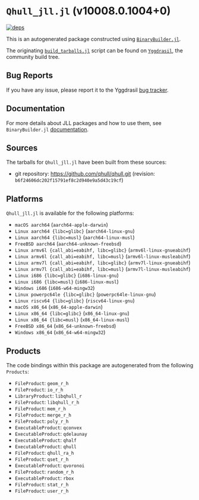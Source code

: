 # `Qhull_jll.jl` (v10008.0.1004+0)

[![deps](https://juliahub.com/docs/Qhull_jll/deps.svg)](https://juliahub.com/ui/Packages/General/Qhull_jll/)

This is an autogenerated package constructed using [`BinaryBuilder.jl`](https://github.com/JuliaPackaging/BinaryBuilder.jl).

The originating [`build_tarballs.jl`](https://github.com/JuliaPackaging/Yggdrasil/blob/901530f6881b7434d81b2475124926f95e2cd0f6/Q/Qhull/build_tarballs.jl) script can be found on [`Yggdrasil`](https://github.com/JuliaPackaging/Yggdrasil/), the community build tree.

## Bug Reports

If you have any issue, please report it to the Yggdrasil [bug tracker](https://github.com/JuliaPackaging/Yggdrasil/issues).

## Documentation

For more details about JLL packages and how to use them, see `BinaryBuilder.jl` [documentation](https://docs.binarybuilder.org/stable/jll/).

## Sources

The tarballs for `Qhull_jll.jl` have been built from these sources:

* git repository: https://github.com/qhull/qhull.git (revision: `b6f24606dc202f15791ef8c2d940e9a5d43c19cf`)

## Platforms

`Qhull_jll.jl` is available for the following platforms:

* `macOS aarch64` (`aarch64-apple-darwin`)
* `Linux aarch64 {libc=glibc}` (`aarch64-linux-gnu`)
* `Linux aarch64 {libc=musl}` (`aarch64-linux-musl`)
* `FreeBSD aarch64` (`aarch64-unknown-freebsd`)
* `Linux armv6l {call_abi=eabihf, libc=glibc}` (`armv6l-linux-gnueabihf`)
* `Linux armv6l {call_abi=eabihf, libc=musl}` (`armv6l-linux-musleabihf`)
* `Linux armv7l {call_abi=eabihf, libc=glibc}` (`armv7l-linux-gnueabihf`)
* `Linux armv7l {call_abi=eabihf, libc=musl}` (`armv7l-linux-musleabihf`)
* `Linux i686 {libc=glibc}` (`i686-linux-gnu`)
* `Linux i686 {libc=musl}` (`i686-linux-musl`)
* `Windows i686` (`i686-w64-mingw32`)
* `Linux powerpc64le {libc=glibc}` (`powerpc64le-linux-gnu`)
* `Linux riscv64 {libc=glibc}` (`riscv64-linux-gnu`)
* `macOS x86_64` (`x86_64-apple-darwin`)
* `Linux x86_64 {libc=glibc}` (`x86_64-linux-gnu`)
* `Linux x86_64 {libc=musl}` (`x86_64-linux-musl`)
* `FreeBSD x86_64` (`x86_64-unknown-freebsd`)
* `Windows x86_64` (`x86_64-w64-mingw32`)

## Products

The code bindings within this package are autogenerated from the following `Products`:

* `FileProduct`: `geom_r_h`
* `FileProduct`: `io_r_h`
* `LibraryProduct`: `libqhull_r`
* `FileProduct`: `libqhull_r_h`
* `FileProduct`: `mem_r_h`
* `FileProduct`: `merge_r_h`
* `FileProduct`: `poly_r_h`
* `ExecutableProduct`: `qconvex`
* `ExecutableProduct`: `qdelaunay`
* `ExecutableProduct`: `qhalf`
* `ExecutableProduct`: `qhull`
* `FileProduct`: `qhull_ra_h`
* `FileProduct`: `qset_r_h`
* `ExecutableProduct`: `qvoronoi`
* `FileProduct`: `random_r_h`
* `ExecutableProduct`: `rbox`
* `FileProduct`: `stat_r_h`
* `FileProduct`: `user_r_h`
